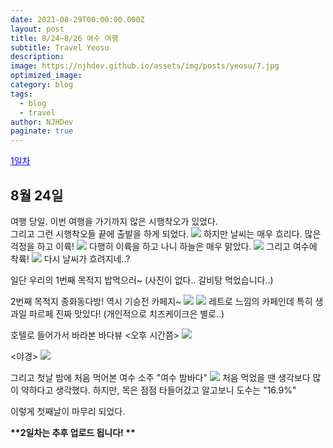 ```yaml
---
date: 2021-08-29T00:00:00.000Z
layout: post
title: 8/24~8/26 여수 여행
subtitle: Travel Yeosu
description: 
image: https://njhdev.github.io/assets/img/posts/yeosu/7.jpg
optimized_image: 
category: blog
tags:
  - blog
  - travel
author: NJHDev
paginate: true
---
```


<a href="#8월 24일" style="color:blue">1일차</a>

## 8월 24일
여행 당일. 이번 여행을 가기까지 많은 시행착오가 있었다.
<br/>그리고 그런 시행착오들 끝에 출발을 하게 되었다.
<img src="https://njhdev.github.io/assets/img/posts/yeosu/1.jpg">
하지만 날씨는 매우 흐리다.
많은 걱정을 하고 이륙!
<img src="https://njhdev.github.io/assets/img/posts/yeosu/2.jpg">
다행히 이륙을 하고 나니 하늘은 매우 맑았다.
<img src="https://njhdev.github.io/assets/img/posts/yeosu/3.jpg">
그리고 여수에 착륙!
<img src="https://njhdev.github.io/assets/img/posts/yeosu/4.jpg">
다시 날씨가 흐려지네..?

일단 우리의 1번째 목적지
밥먹으러~ (사진이 없다.. 갈비탕 먹었습니다..)

2번째 목적지 종화동다방!
역시 기승전 카페지~
<img src="https://njhdev.github.io/assets/img/posts/yeosu/5.jpg">
<img src="https://njhdev.github.io/assets/img/posts/yeosu/6.jpg">
레트로 느낌의 카페인데 특히 생과일 파르페 진짜 맛있다!
(개인적으로 치즈케이크은 별로..)

호텔로 들어가서 바라본 바다뷰
\<오후 시간쯤\>
<img src="https://njhdev.github.io/assets/img/posts/yeosu/7.jpg">

\<야경\>
<img src="https://njhdev.github.io/assets/img/posts/yeosu/8.jpg">

그리고 첫날 밤에 처음 먹어본 여수 소주 "여수 밤바다"
<img src="https://njhdev.github.io/assets/img/posts/yeosu/9.jpg">
처음 먹었을 땐 생각보다 많이 약하다고 생각했다.
하지만, 목은 점점 타들어갔고 
알고보니 도수는 "16.9%"

이렇게 첫째날이 마무리 되었다.

**\*\*2일차는 추후 업로드 됩니다! \*\*** 
